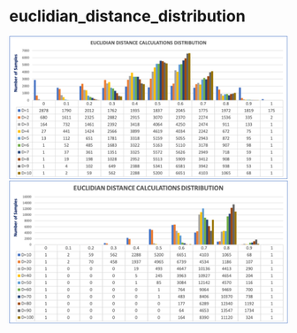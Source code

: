 # euclidian_distance_distribution
![Image alt text](grafico1.png?raw=true)
![Image alt text](grafico2.png?raw=true)
